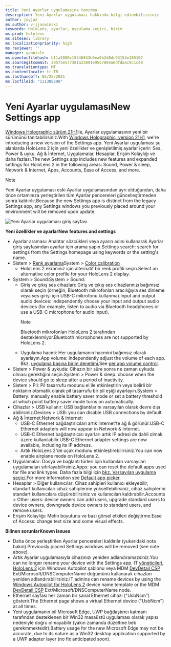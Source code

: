 ```yaml
---
title: Yeni Ayarlar uygulamasına tanıtma
description: Yeni Ayarlar uygulaması hakkında bilgi edinebilirsiniz
author: joyjaz
ms.author: v-jjaswinski
keywords: HoloLens, ayarlar, uygulama seçici, birim
ms.prod: hololens
ms.sitesec: library
ms.localizationpriority: high
ms.reviewer: ''
manager: yannisle
ms.openlocfilehash: bf1a2080c15346843b9ea9b2d0dc93154e185107
ms.sourcegitcommit: 29573e577381a23891e9557884a6dfdaac0c1c48
ms.translationtype: MT
ms.contentlocale: tr-TR
ms.lasthandoff: 05/25/2021
ms.locfileid: "111380298"
---
```

# <a name="new-settings-app"></a><span data-ttu-id="74354-104">Yeni Ayarlar uygulaması</span><span class="sxs-lookup"><span data-stu-id="74354-104">New Settings app</span></span>

<span data-ttu-id="74354-105">[Windows Holographic sürüm 21H1](hololens-release-notes.md#windows-holographic-version-21h1)ile, Ayarlar uygulamasının yeni bir sürümünü tanıtabilirsiniz.</span><span class="sxs-lookup"><span data-stu-id="74354-105">With [Windows Holographic, version 21H1](hololens-release-notes.md#windows-holographic-version-21h1), we're introducing a new version of the Settings app.</span></span> <span data-ttu-id="74354-106">Yeni Ayarlar uygulaması şu alanlarda HoloLens 2 için yeni özellikler ve genişletilmiş ayarlar içerir: Ses, Power & uyku, Ağ & İnternet, Uygulamalar, Hesaplar, Erişim Kolaylığı ve daha fazlası.</span><span class="sxs-lookup"><span data-stu-id="74354-106">The new Settings app includes new features and expanded settings for HoloLens 2 in the following areas: Sound, Power & sleep, Network & Internet, Apps, Accounts, Ease of Access, and more.</span></span>

> [!NOTE]
> <span data-ttu-id="74354-107">Yeni Ayarlar uygulaması eski Ayarlar uygulamasından ayrı olduğundan, daha önce ortamınıza yerleştirilen tüm Ayarlar pencereleri güncelleştirmeden sonra kaldırılır.</span><span class="sxs-lookup"><span data-stu-id="74354-107">Because the new Settings app is distinct from the legacy Settings app, any Settings windows you previously placed around your environment will be removed upon update.</span></span>

![Yeni Ayarlar uygulaması giriş sayfası](images/new-settings-app.png)

<span data-ttu-id="74354-109">**Yeni özellikler ve ayarlar**</span><span class="sxs-lookup"><span data-stu-id="74354-109">**New features and settings**</span></span>
- <span data-ttu-id="74354-110">Ayarlar araması: Anahtar sözcükleri veya ayarın adını kullanarak Ayarlar giriş sayfasından ayarlar için arama yapın.</span><span class="sxs-lookup"><span data-stu-id="74354-110">Settings search: search for settings from the Settings homepage using keywords or the setting's name.</span></span>
- <span data-ttu-id="74354-111">Sistem > [Renk ayarlama](hololens2-display.md#how-to-use-display-color-calibration)</span><span class="sxs-lookup"><span data-stu-id="74354-111">System > [Color calibration](hololens2-display.md#how-to-use-display-color-calibration)</span></span>
    - <span data-ttu-id="74354-112">HoloLens 2 ekranınız için alternatif bir renk profili seçin.</span><span class="sxs-lookup"><span data-stu-id="74354-112">Select an alternative color profile for your HoloLens 2 display.</span></span>
- <span data-ttu-id="74354-113">System > Sound:</span><span class="sxs-lookup"><span data-stu-id="74354-113">System > Sound:</span></span>
  - <span data-ttu-id="74354-114">Giriş ve çıkış ses cihazları: Giriş ve çıkış ses cihazlarınızı bağımsız olarak seçin (örneğin, Bluetooth mikrofonları aracılığıyla ses dinleme veya ses girişi için USB-C mikrofonu kullanma).</span><span class="sxs-lookup"><span data-stu-id="74354-114">Input and output audio devices: independently choose your input and output audio devices (for example, listen to audio via Bluetooth headphones or use a USB-C microphone for audio input).</span></span>
    > [!NOTE]
    > <span data-ttu-id="74354-115">Bluetooth mikrofonları HoloLens 2 tarafından desteklenmiyor.</span><span class="sxs-lookup"><span data-stu-id="74354-115">Bluetooth microphones are not supported by HoloLens 2.</span></span>
  - <span data-ttu-id="74354-116">Uygulama hacmi: Her uygulamanın hacmini bağımsız olarak ayarlayın.</span><span class="sxs-lookup"><span data-stu-id="74354-116">App volume: independently adjust the volume of each app.</span></span> <span data-ttu-id="74354-117">Bkz. [uygulama başına birim denetimi.](holographic-home.md#per-app-volume-control)</span><span class="sxs-lookup"><span data-stu-id="74354-117">See [per app volume control](holographic-home.md#per-app-volume-control).</span></span>
- <span data-ttu-id="74354-118">Sistem > Power & uykuda: Cihazın bir süre sonra ne zaman uykuda olması gerektiğini seçin.</span><span class="sxs-lookup"><span data-stu-id="74354-118">System > Power & sleep: choose when the device should go to sleep after a period of inactivity.</span></span>
- <span data-ttu-id="74354-119">Sistem > Pil: Pil tasarrufu modunu el ile etkinleştirin veya belirli bir noktanın otomatik olarak pil tasarrufu bir pil eşiği ayarlayın.</span><span class="sxs-lookup"><span data-stu-id="74354-119">System > Battery: manually enable battery saver mode or set a battery threshold at which point battery saver mode turns on automatically.</span></span>
- <span data-ttu-id="74354-120">Cihazlar > USB kullanır: USB bağlantılarını varsayılan olarak devre dışı abilirsiniz.</span><span class="sxs-lookup"><span data-stu-id="74354-120">Devices > USB: you can disable USB connections by default.</span></span>
- <span data-ttu-id="74354-121">Ağ & İnternet:</span><span class="sxs-lookup"><span data-stu-id="74354-121">Network & Internet:</span></span>
  - <span data-ttu-id="74354-122">USB-C Ethernet bağdaştırıcıları artık İnternet'te ağ & görünür.</span><span class="sxs-lookup"><span data-stu-id="74354-122">USB-C Ethernet adapters will now appear in Network & Internet.</span></span>
  - <span data-ttu-id="74354-123">USB-C Ethernet bağdaştırıcısı ayarları artık IP adresi de dahil olmak üzere kullanılabilir.</span><span class="sxs-lookup"><span data-stu-id="74354-123">USB-C Ethernet adapter settings are now available, including its IP address.</span></span>
  - <span data-ttu-id="74354-124">Artık HoloLens 2'de uçak modunu etkinleştirebilirsiniz.</span><span class="sxs-lookup"><span data-stu-id="74354-124">You can now enable airplane mode on HoloLens 2.</span></span>
- <span data-ttu-id="74354-125">Uygulamalar: Dosya ve bağlantı türleri için kullanılan varsayılan uygulamaları sıfırlayabilirsiniz.</span><span class="sxs-lookup"><span data-stu-id="74354-125">Apps: you can reset the default apps used for file and link types.</span></span> <span data-ttu-id="74354-126">Daha fazla bilgi için [bkz. Varsayılan uygulama seçici.](holographic-home.md#default-app-picker)</span><span class="sxs-lookup"><span data-stu-id="74354-126">For more information see [Default app picker](holographic-home.md#default-app-picker).</span></span>
- <span data-ttu-id="74354-127">Hesaplar > Diğer kullanıcılar: Cihaz sahipleri kullanıcı ekleyebilir, standart kullanıcıları cihaz sahiplerine yükseltebilirsiniz, cihaz sahiplerini standart kullanıcılara düşürebilirsiniz ve kullanıcıları kaldırabilir.</span><span class="sxs-lookup"><span data-stu-id="74354-127">Accounts > Other users: device owners can add users, upgrade standard users to device owners, downgrade device owners to standard users, and remove users.</span></span>
- <span data-ttu-id="74354-128">Erişim Kolaylığı: Metin boyutunu ve bazı görsel etkileri değiştirme.</span><span class="sxs-lookup"><span data-stu-id="74354-128">Ease of Access: change text size and some visual effects.</span></span>

<span data-ttu-id="74354-129">**Bilinen sorunlar**</span><span class="sxs-lookup"><span data-stu-id="74354-129">**Known issues**</span></span>
- <span data-ttu-id="74354-130">Daha önce yerleştirilen Ayarlar pencereleri kaldırılır (yukarıdaki nota bakın).</span><span class="sxs-lookup"><span data-stu-id="74354-130">Previously placed Settings windows will be removed (see note above).</span></span>
- <span data-ttu-id="74354-131">Artık Ayarlar uygulamasıyla cihazınızı yeniden adlandıramazsiniz.</span><span class="sxs-lookup"><span data-stu-id="74354-131">You can no longer rename your device with the Settings app.</span></span> <span data-ttu-id="74354-132">IT [yöneticileri, HoloLens 2](https://docs.microsoft.com/hololens/hololens2-autopilot) için Windows Autopilot şablonu veya MDM [DevDetail CSP](https://docs.microsoft.com/windows/client-management/mdm/devdetail-csp) Ext/Microsoft/DNSComputerName düğümünü kullanarak cihazları yeniden adlandırabilirsiniz.</span><span class="sxs-lookup"><span data-stu-id="74354-132">IT admins can rename devices by using the [Windows Autopilot for HoloLens 2](https://docs.microsoft.com/hololens/hololens2-autopilot) device name template or the MDM [DevDetail CSP](https://docs.microsoft.com/windows/client-management/mdm/devdetail-csp) Ext/Microsoft/DNSComputerName node.</span></span>
- <span data-ttu-id="74354-133">Ethernet sayfası her zaman bir sanal Ethernet cihazı ("UsbNcm") gösterir.</span><span class="sxs-lookup"><span data-stu-id="74354-133">The Ethernet page shows a virtual Ethernet device ("UsbNcm") at all times.</span></span>
- <span data-ttu-id="74354-134">Yeni uygulamanın pil Microsoft Edge, UWP bağdaştırıcı katmanı tarafından desteklenen bir Win32 masaüstü uygulaması olarak yapısı nedeniyle doğru olmayabilir (yakın zamanda düzeltme bek gerekmmektedir).</span><span class="sxs-lookup"><span data-stu-id="74354-134">Battery usage for the new Microsoft Edge may not be accurate, due to its nature as a Win32 desktop application supported by a UWP adapter layer (no fix anticipated soon).</span></span>

